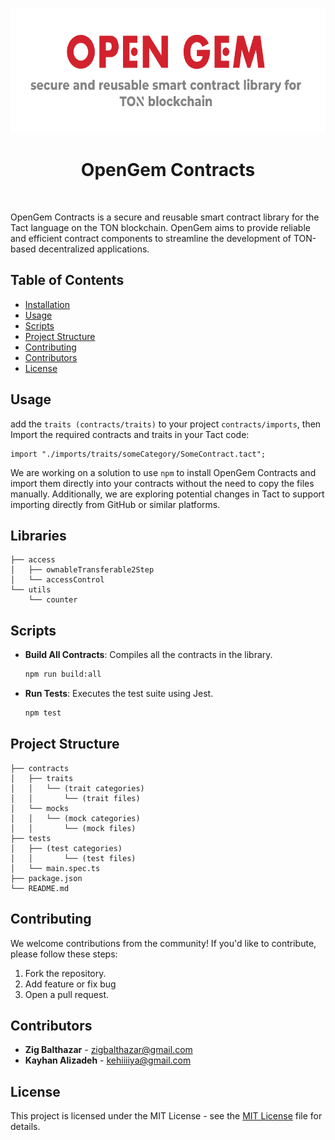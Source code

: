 <p align="center">
    <img alt="Open Gem" src="./assets/banner.png" width="700" height="200" />
</p>

<h1 align="center">
OpenGem Contracts
</h1>

<br/>

OpenGem Contracts is a secure and reusable smart contract library for the Tact language on the TON blockchain. OpenGem aims to provide reliable and efficient contract components to streamline the development of TON-based decentralized applications.

## Table of Contents

-   [Installation](#installation)
-   [Usage](#usage)
-   [Scripts](#scripts)
-   [Project Structure](#project-structure)
-   [Contributing](#contributing)
-   [Contributors](#contributors)
-   [License](#license)

## Usage

add the `traits (contracts/traits)` to your project `contracts/imports`, then
Import the required contracts and traits in your Tact code:

```tact
import "./imports/traits/someCategory/SomeContract.tact";
```

We are working on a solution to use `npm` to install OpenGem Contracts and import them directly into your contracts without the need to copy the files manually. Additionally, we are exploring potential changes in Tact to support importing directly from GitHub or similar platforms.

## Libraries

```plaintext
├── access
│   ├── ownableTransferable2Step
│   └── accessControl
└── utils
    └── counter
```

## Scripts

-   **Build All Contracts**: Compiles all the contracts in the library.

    ```sh
    npm run build:all
    ```

-   **Run Tests**: Executes the test suite using Jest.
    ```sh
    npm test
    ```

## Project Structure

```plaintext
├── contracts
│   ├── traits
│   │   └── (trait categories)
│   │       └── (trait files)
│   └── mocks
│   │   └── (mock categories)
│   │       └── (mock files)
├── tests
│   ├── (test categories)
│   │       └── (test files)
│   └── main.spec.ts
├── package.json
└── README.md
```

## Contributing

We welcome contributions from the community! If you'd like to contribute, please follow these steps:

1. Fork the repository.
2. Add feature or fix bug
3. Open a pull request.

## Contributors

-   **Zig Balthazar** - [zigbalthazar@gmail.com](mailto:zigbalthazar@gmail.com)
-   **Kayhan Alizadeh** - [kehiiiiya@gmail.com](mailto:kehiiiiya@gmail.com)

## License

This project is licensed under the MIT License - see the [MIT License](LICENSE) file for details.
